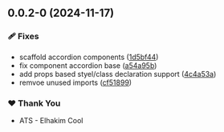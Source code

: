 ## 0.0.2-0 (2024-11-17)

### 🩹 Fixes

- scaffold accordion components ([1d5bf44](https://github.com/ngx-primer/primer-ui/commit/1d5bf44))
- fix component accordion base ([a54a95b](https://github.com/ngx-primer/primer-ui/commit/a54a95b))
- add props based styel/class declaration support ([4c4a53a](https://github.com/ngx-primer/primer-ui/commit/4c4a53a))
- remvoe unused imports ([cf51899](https://github.com/ngx-primer/primer-ui/commit/cf51899))

### ❤️ Thank You

- ATS - Elhakim Cool
